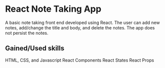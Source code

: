 # React Note Taking App

A basic note taking front end developed using React. The user can add new notes, add/change the title and body, and delete the notes. The app does not persist the notes.

## Gained/Used skills 

HTML, CSS, and Javascript
React Components
React States
React Props
